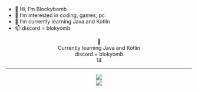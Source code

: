 - 👋 Hi, I’m Blockybomb
- 👀 I’m interested in coding, games, pc
- 🌱 I’m currently learning Java and Kotlin
- 📫 discord = blokyomb

<!---
BlockybombDEV/BlockybombDEV is a ✨ special ✨ repository because its `README.md` (this file) appears on your GitHub profile.
You can click the Preview link to take a look at your changes.
--->
<p align="center">🌱
<br>
Currently learning Java and Kotlin
<br>
discord = blokyomb
<br> 
14
  <hr>
<p align="center">
  <img src = "https://github-readme-stats.vercel.app/api/top-langs/?username=blockybombDEV&theme=dark&hide_border=true&include_all_commits=true&count_private=false">
  <br>
  <img src = "https://github-readme-streak-stats.herokuapp.com/?user=blockybombDEV&theme=dark&hide_border=true">
  <br>
</a>
